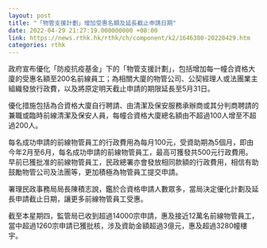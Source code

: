 ```yaml
---
layout: post
title: "「物管支援計劃」增加受惠名額及延長截止申請日期"
date: 2022-04-29 21:27:19.000000000 +08:00
link: https://news.rthk.hk/rthk/ch/component/k2/1646380-20220429.htm
categories: rthk
---
```


政府宣布優化「防疫抗疫基金」下的「物管支援計劃」，包括增加每一幢合資格大廈的受惠名額至200名前線員工；為相關大廈的物管公司、公契經理人或法團業主組織發放行政費，以及將原定明天截止申請的期限延長至5月31日。

優化措施包括為合資格大廈自行聘請、由清潔及保安服務承辦商或其分判商聘請的兼職或臨時前線清潔及保安人員，每幢合資格大廈總名額由不超過100人增至不超過200人。

每名成功申請的前線物管員工的行政費用為每月100元，受資助期為5個月，即由今年2月至6月，每名成功申請的前線物管員工，最高可獲發共500元行政費用。早前已獲批准的前線物管員工，民政總署亦會發放相同款額的行政費用，相信有助鼓勵物管公司及法團等，更加積極為物管員工提交申請。

署理民政事務局局長陳積志說，鑑於合資格申請人數眾多，當局決定優化計劃及延長申請截止日期，讓更多前線物管員工受惠。

截至本星期四，監管局已收到超過14000宗申請，惠及接近12萬名前線物管員工，當中超過1260宗申請已獲批核，涉及資助金額超過3億元，惠及超過3280幢樓宇。
